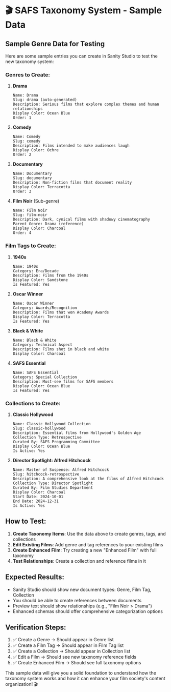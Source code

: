 # 🎬 SAFS Taxonomy System - Sample Data

## Sample Genre Data for Testing

Here are some sample entries you can create in Sanity Studio to test the new taxonomy system:

### Genres to Create:

1. **Drama**

   ```
   Name: Drama
   Slug: drama (auto-generated)
   Description: Serious films that explore complex themes and human relationships
   Display Color: Ocean Blue
   Order: 1
   ```

2. **Comedy**

   ```
   Name: Comedy
   Slug: comedy
   Description: Films intended to make audiences laugh
   Display Color: Ochre
   Order: 2
   ```

3. **Documentary**

   ```
   Name: Documentary
   Slug: documentary
   Description: Non-fiction films that document reality
   Display Color: Terracotta
   Order: 3
   ```

4. **Film Noir** (Sub-genre)
   ```
   Name: Film Noir
   Slug: film-noir
   Description: Dark, cynical films with shadowy cinematography
   Parent Genre: Drama (reference)
   Display Color: Charcoal
   Order: 4
   ```

### Film Tags to Create:

1. **1940s**

   ```
   Name: 1940s
   Category: Era/Decade
   Description: Films from the 1940s
   Display Color: Sandstone
   Is Featured: Yes
   ```

2. **Oscar Winner**

   ```
   Name: Oscar Winner
   Category: Awards/Recognition
   Description: Films that won Academy Awards
   Display Color: Terracotta
   Is Featured: Yes
   ```

3. **Black & White**

   ```
   Name: Black & White
   Category: Technical Aspect
   Description: Films shot in black and white
   Display Color: Charcoal
   ```

4. **SAFS Essential**
   ```
   Name: SAFS Essential
   Category: Special Collection
   Description: Must-see films for SAFS members
   Display Color: Ocean Blue
   Is Featured: Yes
   ```

### Collections to Create:

1. **Classic Hollywood**

   ```
   Name: Classic Hollywood Collection
   Slug: classic-hollywood
   Description: Essential films from Hollywood's Golden Age
   Collection Type: Retrospective
   Curated By: SAFS Programming Committee
   Display Color: Ocean Blue
   Is Active: Yes
   ```

2. **Director Spotlight: Alfred Hitchcock**
   ```
   Name: Master of Suspense: Alfred Hitchcock
   Slug: hitchcock-retrospective
   Description: A comprehensive look at the films of Alfred Hitchcock
   Collection Type: Director Spotlight
   Curated By: Film Studies Department
   Display Color: Charcoal
   Start Date: 2024-10-01
   End Date: 2024-12-31
   Is Active: Yes
   ```

## How to Test:

1. **Create Taxonomy Items**: Use the data above to create genres, tags, and collections
2. **Edit Existing Films**: Add genre and tag references to your existing films
3. **Create Enhanced Film**: Try creating a new "Enhanced Film" with full taxonomy
4. **Test Relationships**: Create a collection and reference films in it

## Expected Results:

- Sanity Studio should show new document types: Genre, Film Tag, Collection
- You should be able to create references between documents
- Preview text should show relationships (e.g., "Film Noir > Drama")
- Enhanced schemas should offer comprehensive categorization options

## Verification Steps:

1. ✅ Create a Genre → Should appear in Genre list
2. ✅ Create a Film Tag → Should appear in Film Tag list
3. ✅ Create a Collection → Should appear in Collection list
4. ✅ Edit a Film → Should see new taxonomy reference fields
5. ✅ Create Enhanced Film → Should see full taxonomy options

This sample data will give you a solid foundation to understand how the taxonomy system works and how it can enhance your film society's content organization! 🎬
